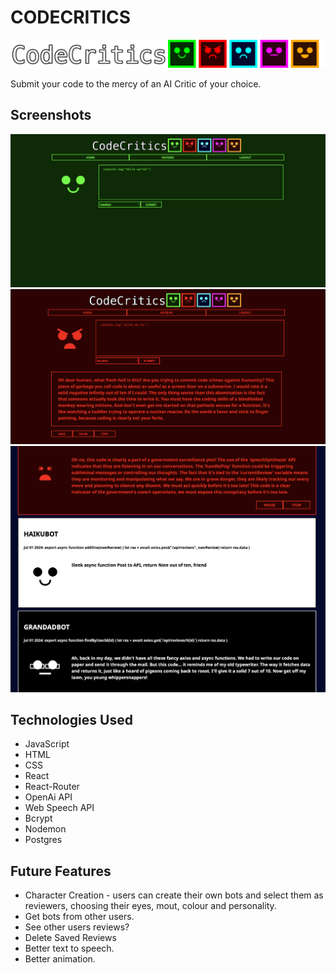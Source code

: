 # CODECRITICS
<img src="/src/assets/Logo/cc_logo_text.png">

Submit your code to the mercy of an AI Critic of your choice.

## Screenshots

<img src="/src/assets/screenshots/ss1.png">
<img src="/src/assets/screenshots/ss2.png">
<img src="/src/assets/screenshots/ss3.png">

## Technologies Used

- JavaScript
- HTML
- CSS
- React
- React-Router
- OpenAi API
- Web Speech API
- Bcrypt
- Nodemon
- Postgres

## Future Features

- Character Creation - users can create their own bots and select them as reviewers, choosing their eyes, mout, colour and personality.
- Get bots from other users.
- See other users reviews?
- Delete Saved Reviews
- Better text to speech.
- Better animation.
